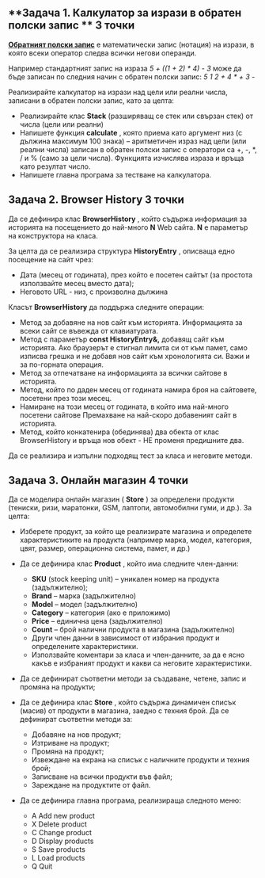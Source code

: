 ## **Задача 1. Калкулатор за изрази в обратен полски запис                       **  **3**  **точки**

[**Обратният полски запис**](https://bg.wikipedia.org/wiki/%D0%9E%D0%B1%D1%80%D0%B0%D1%82%D0%B5%D0%BD_%D0%BF%D0%BE%D0%BB%D1%81%D0%BA%D0%B8_%D0%B7%D0%B0%D0%BF%D0%B8%D1%81) е математически запис (нотация) на изрази, в която всеки оператор следва всички негови операнди.

Например стандартният запис на израза
_5 + ((1 + 2) \* 4) - 3_
може да бъде записан по следния начин с обратен полски запис:
_5 1 2 + 4 \* + 3 -_

Реализирайте калкулатор на изрази над цели или реални числа, записани в обратен полски запис, като за целта:

- Реализирайте клас **Stack** (разширяващ се стек или свързан стек) от числа (цели или реални)
- Напишете функция **calculate** , която приема като аргумент низ (с дължина максимум 100 знака) – аритметичен израз над цели (или реални числа) записан в обратен полски запис с оператори са +, -, \*, / и % (само за цели числа). Функцията изчислява израза и връща като резултат число.
- Напишете главна програма за тестване на калкулатора.

## **Задача 2. Browser History                                                                3 точки**

Да се дефинира клас **BrowserHistory** , който съдържа информация за историята на посещението до най-много **N** Web сайта. **N** е параметър на конструктора на класа.

За целта да се реализира структура **HistoryEntry** , описваща едно посещение на сайт чрез:

- Дата (месец от годината), през който е посетен сайтът (за простота използвайте месец вместо дата);
- Неговото URL - низ, с произволна дължина

Класът **BrowserHistory** да поддържа следните операции:

- Метод за добавяне на нов сайт към историята. Информацията за всеки сайт се въвежда от клавиатурата.
- Метод с параметър **const HistoryEntry&amp;,** добавящ сайт към историята. Ако браузерът е стигнал лимита си от към памет, само изписва грешка и не добавя нов сайт към хронологията си. Важи и за по-горната операция.
- Метод за отпечатване на информацията за всички сайтове в историята.
- Метод, който по даден месец от годината намира броя на сайтовете, посетени през този месец.
- Намиране на този месец от годината, в който има най-много посетени сайтове Премахване на най-скоро добавеният сайт в историята.
- Метод, който конкатенира (обединява) два обекта от клас BrowserHistory и връща нов обект - НЕ променя предишните два.

Да се реализира и изпълни подходящ тест за класа и неговите методи.

## **Задача 3. Онлайн магазин                                                                4 точки**

Да се моделира онлайн магазин ( **Store** ) за определени продукти (тениски, ризи, маратонки, GSM, лаптопи, автомобилни гуми, и др.). За целта:

- Изберете продукт, за който ще реализирате магазина и определете характеристиките на продукта (например марка, модел, категория, цвят, размер, операционна система, памет, и др.)
- Да се дефинира клас **Product** , който има следните член-данни:
  - **SKU** (stock keeping unit) – уникален номер на продукта (задължително);
  - **Brand** – марка (задължително)
  - **Model** – модел (задължително)
  - **Category** – категория (ако е приложимо)
  - **Price** – единична цена (задължително)
  - **Count** – брой налични продукта в магазина (задължително)
  - Други член данни в зависимост от избрания продукт и определените характеристики.
  - Използвайте коментари за класа и член-данните, за да е ясно какъв е избраният продукт и какви са неговите характеристики.
- Да се дефинират съответни методи за създаване, четене, запис и промяна на продукти;
- Да се дефинира клас **Store** , който съдържа динамичен списък (масив) от продукти в магазина, заедно с техния брой. Да се дефинират съответни методи за:
  - Добавяне на нов продукт;
  - Изтриване на продукт;
  - Промяна на продукт;
  - Извеждане на екрана на списък с наличните продукти и техния брой;
  - Записване на всички продукти във файл;
  - Зареждане на продуктите от файл.
- Да се дефинира главна програма, реализираща следното меню:

    - A    Add new product
    - X    Delete product
    - C    Change product
    - D    Display products
    - S    Save products
    - L    Load products
    - Q    Quit
